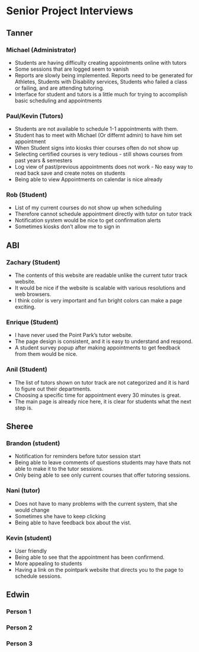 # Senior Project Interviews

## Tanner

### Michael (Administrator)
* Students are having difficulty creating appointments online with tutors
* Some sessions that are logged seem to vanish 
* Reports are slowly being implemented. Reports need to be generated for Athletes, Students with Disability services, Students who failed a class or failing, and are attending tutoring.
* Interface for student and tutors is a little much for trying to accomplish basic scheduling and appointments

### Paul/Kevin (Tutors)
* Students are not available to schedule 1-1 appointments with them.
* Student has to meet with Michael (Or differnt admin) to have him set appointment
* When Student signs into kiosks thier courses often do not show up
* Selecting certified courses is very tedious - still shows courses from past years & semesters
* Log view of past/previous appointments does not work - No easy way to read back save and create notes on students
* Being able to view Appointments on calendar is nice already

### Rob (Student)
* List of my current courses do not show up when scheduling
* Therefore cannot schedule appointment directly with tutor on tutor track
* Notification system would be nice to get confirmation alerts
* Sometimes kiosks don’t allow me to sign in


## ABI
### Zachary (Student)
* The contents of this website are readable unlike the current tutor track website.
* It would be nice if the website is scalable with various resolutions and web browsers.
* I think color is very important and fun bright colors can make a page exciting.


### Enrique (Student)
* I have never used the Point Park’s tutor website.
* The page design is consistent, and it is easy to understand and respond.
* A student survey popup after making appointments to get feedback from them would be nice.


### Anil (Student)
* The list of tutors shown on tutor track are not categorized and it is hard to figure out their departments.
* Choosing a specific time for appointment every 30 minutes is great.
* The main page is already nice here, it is clear for students what the next step is.



## Sheree
### Brandon (student)
* Notification for reminders before tutor session start 
* Being able to leave comments of questions students may have thats not able to make it to the tutor sessions.
* Only being able to see only current courses that offer tutoring sessions. 

### Nani (tutor)
* Does not have to many problems with the current system, that she would change
* Sometimes she have to keep clicking 
* Being able to have feedback box  about the vist. 

### Kevin (student)
* User friendly 
* Being able to see that the appointment has been confirmend.
* More appealing to students 
* Having a link on the pointpark website that directs you to the page to schedule sessions. 


## Edwin

### Person 1

### Person 2

### Person 3
